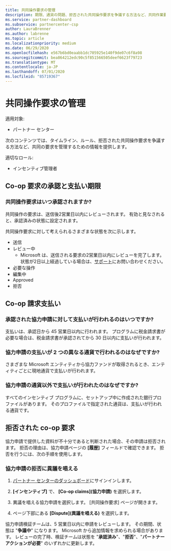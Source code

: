 ```yaml
---
title: 共同操作要求の管理
description: 期限、通貨の問題、拒否された共同操作要求を争議する方法など、共同作業要求プロセスについて理解します。
ms.service: partner-dashboard
ms.subservice: partnercenter-csp
author: LauraBrenner
ms.author: labrenne
ms.topic: article
ms.localizationpriority: medium
ms.date: 06/29/2020
ms.openlocfilehash: e567b6bd0eaabb1dc705925e140f9de07c6f8a98
ms.sourcegitcommit: bea864212edc90c5f851566505deef6623f79723
ms.translationtype: MT
ms.contentlocale: ja-JP
ms.lasthandoff: 07/01/2020
ms.locfileid: "85719367"
---
```

# <a name="manage-co-op-claims"></a>共同操作要求の管理

適用対象:

- パートナー センター

次のコンテンツでは、タイムライン、ルール、拒否された共同操作要求を争議する方法など、共同の要求を管理するための情報を提供します。

適切なロール:

- インセンティブ管理者

## <a name="co-op-claims-approval-and-payment-deadlines"></a>Co-op 要求の承認と支払い期限

### <a name="when-will-my-co-op-claim-be-approved"></a>共同操作要求はいつ承認されますか?

共同操作の要求は、送信後2営業日以内にレビューされます。 有効と見なされると、承認済みの状態に設定されます。  

共同操作要求に対して考えられるさまざまな状態を次に示します。

- 送信
- レビュー中
  - Microsoft は、送信される要求の2営業日以内にレビューを完了します。 状態が2日以上経過している場合は、[サポート](https://partner.microsoft.com/dashboard/support/incentives/servicerequests?category=incentives)にお問い合わせください。
- 必要な操作
- 編集中
- Approved
- 拒否

## <a name="co-op-claim-payments"></a>Co-op 請求支払い

### <a name="when-will-i-get-the-payment-for-the-approved-co-op-claim"></a>承認された協力申請に対して支払いが行われるのはいつですか?

支払いは、承認日から 45 営業日以内に行われます。 プログラムに税金請求書が必要な場合は、税金請求書が承認されてから 30 日以内に支払いが行われます。

### <a name="why-are-my-co-op-claim-payments-made-in-two-different-currencies"></a>協力申請の支払いが 2 つの異なる通貨で行われるのはなぜですか?

さまざまな Microsoft エンティティから協力ファンドが取得されるとき、エンティティごとに現地通貨で支払いが行われます。  

### <a name="why-was-i-paid-in-a-currency-other-than-my-co-op-claim-currency"></a>協力申請の通貨以外で支払いが行われたのはなぜですか?

すべてのインセンティブ プログラムに、セットアップ中に作成された銀行プロファイルがあります。 そのプロファイルで指定された通貨は、支払いが行われる通貨です。

## <a name="rejected-co-op-claims"></a>拒否された co-op 要求

協力申請で提供した資料が不十分であると判断された場合、その申請は拒否されます。 拒否の理由は、協力申請ページの **[履歴]** フィールドで確認できます。 拒否を行うには、次の手順を使用します。

### <a name="dispute-a-rejected-co-op-claim"></a>協力申請の拒否に異議を唱える

1. [パートナー センターのダッシュボード](https://partner.microsoft.com/dashboard/)にサインインします。

2. **[インセンティブ]** で、 **[Co-op claims]\(協力申請\)** を選択します。

3. 異議を唱える協力申請を選択します。 [共同操作要求] ページが開きます。

4. ページ下部にある **[Dispute]\(異議を唱える\)** を選択します。

協力申請検証チームは、5 営業日以内に申請をレビューします。 その期間、状態は "**争議中**" になります。 Microsoft から追加情報を求められる場合があります。 レビューの完了時、検証チームは状態を "**承認済み**"、"**拒否**"、"**パートナー アクションが必要**" のいずれかに更新します。
